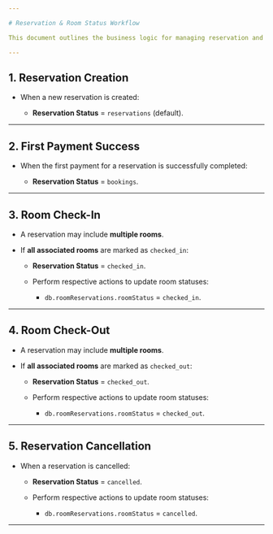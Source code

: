 ```yaml
---

# Reservation & Room Status Workflow

This document outlines the business logic for managing reservation and room statuses within the system.

---
```


## **1. Reservation Creation**

* When a new reservation is created:

  * **Reservation Status** = `reservations` (default).

---

## **2. First Payment Success**

* When the first payment for a reservation is successfully completed:

  * **Reservation Status** = `bookings`.

---

## **3. Room Check-In**

* A reservation may include **multiple rooms**.
* If **all associated rooms** are marked as `checked_in`:

  * **Reservation Status** = `checked_in`.
  * Perform respective actions to update room statuses:

    * `db.roomReservations.roomStatus` = `checked_in`.

---

## **4. Room Check-Out**

* A reservation may include **multiple rooms**.
* If **all associated rooms** are marked as `checked_out`:

  * **Reservation Status** = `checked_out`.
  * Perform respective actions to update room statuses:

    * `db.roomReservations.roomStatus` = `checked_out`.

---

## **5. Reservation Cancellation**

* When a reservation is cancelled:

  * **Reservation Status** = `cancelled`.
  * Perform respective actions to update room statuses:

    * `db.roomReservations.roomStatus` = `cancelled`.

---
